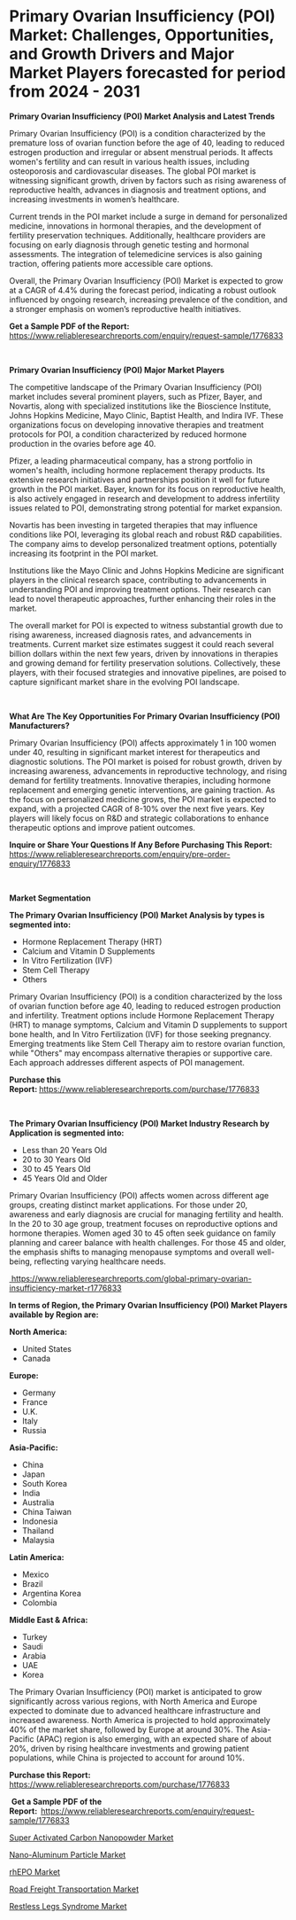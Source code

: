 <p><h1>Primary Ovarian Insufficiency (POI) Market: Challenges, Opportunities, and Growth Drivers and Major Market Players forecasted for period from 2024 - 2031</h1></p><p><strong>Primary Ovarian Insufficiency (POI) Market Analysis and Latest Trends</strong></p>
<p><p>Primary Ovarian Insufficiency (POI) is a condition characterized by the premature loss of ovarian function before the age of 40, leading to reduced estrogen production and irregular or absent menstrual periods. It affects women's fertility and can result in various health issues, including osteoporosis and cardiovascular diseases. The global POI market is witnessing significant growth, driven by factors such as rising awareness of reproductive health, advances in diagnosis and treatment options, and increasing investments in women’s healthcare.</p><p>Current trends in the POI market include a surge in demand for personalized medicine, innovations in hormonal therapies, and the development of fertility preservation techniques. Additionally, healthcare providers are focusing on early diagnosis through genetic testing and hormonal assessments. The integration of telemedicine services is also gaining traction, offering patients more accessible care options. </p><p>Overall, the Primary Ovarian Insufficiency (POI) Market is expected to grow at a CAGR of 4.4% during the forecast period, indicating a robust outlook influenced by ongoing research, increasing prevalence of the condition, and a stronger emphasis on women’s reproductive health initiatives.</p></p>
<p><strong>Get a Sample PDF of the Report:&nbsp;</strong> <a href="https://www.reliableresearchreports.com/enquiry/request-sample/1776833?utm_campaign=24&utm_medium=2&utm_source=Github&utm_content=ia&utm_term=20122024&utm_id=primary-ovarian-insufficiency-poi">https://www.reliableresearchreports.com/enquiry/request-sample/1776833</a></p>
<p>&nbsp;</p>
<p><strong>Primary Ovarian Insufficiency (POI) Major Market Players</strong></p>
<p><p>The competitive landscape of the Primary Ovarian Insufficiency (POI) market includes several prominent players, such as Pfizer, Bayer, and Novartis, along with specialized institutions like the Bioscience Institute, Johns Hopkins Medicine, Mayo Clinic, Baptist Health, and Indira IVF. These organizations focus on developing innovative therapies and treatment protocols for POI, a condition characterized by reduced hormone production in the ovaries before age 40.</p><p>Pfizer, a leading pharmaceutical company, has a strong portfolio in women's health, including hormone replacement therapy products. Its extensive research initiatives and partnerships position it well for future growth in the POI market. Bayer, known for its focus on reproductive health, is also actively engaged in research and development to address infertility issues related to POI, demonstrating strong potential for market expansion.</p><p>Novartis has been investing in targeted therapies that may influence conditions like POI, leveraging its global reach and robust R&D capabilities. The company aims to develop personalized treatment options, potentially increasing its footprint in the POI market.</p><p>Institutions like the Mayo Clinic and Johns Hopkins Medicine are significant players in the clinical research space, contributing to advancements in understanding POI and improving treatment options. Their research can lead to novel therapeutic approaches, further enhancing their roles in the market.</p><p>The overall market for POI is expected to witness substantial growth due to rising awareness, increased diagnosis rates, and advancements in treatments. Current market size estimates suggest it could reach several billion dollars within the next few years, driven by innovations in therapies and growing demand for fertility preservation solutions. Collectively, these players, with their focused strategies and innovative pipelines, are poised to capture significant market share in the evolving POI landscape.</p></p>
<p>&nbsp;</p>
<p><strong>What Are The Key Opportunities For Primary Ovarian Insufficiency (POI) Manufacturers?</strong></p>
<p><p>Primary Ovarian Insufficiency (POI) affects approximately 1 in 100 women under 40, resulting in significant market interest for therapeutics and diagnostic solutions. The POI market is poised for robust growth, driven by increasing awareness, advancements in reproductive technology, and rising demand for fertility treatments. Innovative therapies, including hormone replacement and emerging genetic interventions, are gaining traction. As the focus on personalized medicine grows, the POI market is expected to expand, with a projected CAGR of 8-10% over the next five years. Key players will likely focus on R&D and strategic collaborations to enhance therapeutic options and improve patient outcomes.</p></p>
<p><strong>Inquire or Share Your Questions If Any Before Purchasing This Report:</strong> <a href="https://www.reliableresearchreports.com/enquiry/pre-order-enquiry/1776833?utm_campaign=24&utm_medium=2&utm_source=Github&utm_content=ia&utm_term=20122024&utm_id=primary-ovarian-insufficiency-poi">https://www.reliableresearchreports.com/enquiry/pre-order-enquiry/1776833</a></p>
<p>&nbsp;</p>
<p><strong>Market Segmentation</strong></p>
<p><strong>The Primary Ovarian Insufficiency (POI) Market Analysis by types is segmented into:</strong></p>
<p><ul><li>Hormone Replacement Therapy (HRT)</li><li>Calcium and Vitamin D Supplements</li><li>In Vitro Fertilization (IVF)</li><li>Stem Cell Therapy</li><li>Others</li></ul></p>
<p><p>Primary Ovarian Insufficiency (POI) is a condition characterized by the loss of ovarian function before age 40, leading to reduced estrogen production and infertility. Treatment options include Hormone Replacement Therapy (HRT) to manage symptoms, Calcium and Vitamin D supplements to support bone health, and In Vitro Fertilization (IVF) for those seeking pregnancy. Emerging treatments like Stem Cell Therapy aim to restore ovarian function, while "Others" may encompass alternative therapies or supportive care. Each approach addresses different aspects of POI management.</p></p>
<p><strong>Purchase this Report:&nbsp;</strong><a href="https://www.reliableresearchreports.com/purchase/1776833?utm_campaign=24&utm_medium=2&utm_source=Github&utm_content=ia&utm_term=20122024&utm_id=primary-ovarian-insufficiency-poi">https://www.reliableresearchreports.com/purchase/1776833</a></p>
<p>&nbsp;</p>
<p><strong>The Primary Ovarian Insufficiency (POI) Market Industry Research by Application is segmented into:</strong></p>
<p><ul><li>Less than 20 Years Old</li><li>20 to 30 Years Old</li><li>30 to 45 Years Old</li><li>45 Years Old and Older</li></ul></p>
<p><p>Primary Ovarian Insufficiency (POI) affects women across different age groups, creating distinct market applications. For those under 20, awareness and early diagnosis are crucial for managing fertility and health. In the 20 to 30 age group, treatment focuses on reproductive options and hormone therapies. Women aged 30 to 45 often seek guidance on family planning and career balance with health challenges. For those 45 and older, the emphasis shifts to managing menopause symptoms and overall well-being, reflecting varying healthcare needs.</p></p>
<p><a href="https://www.reliableresearchreports.com/global-primary-ovarian-insufficiency-market-r1776833?utm_campaign=24&utm_medium=2&utm_source=Github&utm_content=ia&utm_term=20122024&utm_id=primary-ovarian-insufficiency-poi">&nbsp;https://www.reliableresearchreports.com/global-primary-ovarian-insufficiency-market-r1776833</a></p>
<p><strong>In terms of Region, the Primary Ovarian Insufficiency (POI) Market Players available by Region are:</strong></p>
<p>
    <p> <strong> North America: </strong>
        <ul>
            <li>United States</li>
            <li>Canada</li>
        </ul>
        </p> 
    <p> <strong> Europe: </strong>
        <ul>
            <li>Germany</li>
            <li>France</li>
            <li>U.K.</li>
            <li>Italy</li>
            <li>Russia</li>
        </ul>
        </p> 
    <p> <strong> Asia-Pacific: </strong>
        <ul>
            <li>China</li>
            <li>Japan</li>
            <li>South Korea</li>
            <li>India</li>
            <li>Australia</li>
            <li>China Taiwan</li>
            <li>Indonesia</li>
            <li>Thailand</li>
            <li>Malaysia</li>
        </ul>
        </p> 
    <p> <strong> Latin America: </strong>
        <ul>
            <li>Mexico</li>
            <li>Brazil</li>
            <li>Argentina Korea</li>
            <li>Colombia</li>
        </ul>
        </p> 
    <p> <strong> Middle East & Africa: </strong>
        <ul>
            <li>Turkey</li>
            <li>Saudi</li>
            <li>Arabia</li>
            <li>UAE</li>
            <li>Korea</li>
        </ul>
    </p>
    </p>
<p><p>The Primary Ovarian Insufficiency (POI) market is anticipated to grow significantly across various regions, with North America and Europe expected to dominate due to advanced healthcare infrastructure and increased awareness. North America is projected to hold approximately 40% of the market share, followed by Europe at around 30%. The Asia-Pacific (APAC) region is also emerging, with an expected share of about 20%, driven by rising healthcare investments and growing patient populations, while China is projected to account for around 10%.</p></p>
<p><strong>Purchase this Report: </strong><a href="https://www.reliableresearchreports.com/purchase/1776833?utm_campaign=24&utm_medium=2&utm_source=Github&utm_content=ia&utm_term=20122024&utm_id=primary-ovarian-insufficiency-poi">https://www.reliableresearchreports.com/purchase/1776833</a></p>
<p>&nbsp;<strong>Get a Sample PDF of the Report:&nbsp;&nbsp;</strong><a href="https://www.reliableresearchreports.com/enquiry/request-sample/1776833?utm_campaign=24&utm_medium=2&utm_source=Github&utm_content=ia&utm_term=20122024&utm_id=primary-ovarian-insufficiency-poi">https://www.reliableresearchreports.com/enquiry/request-sample/1776833</a></p>
<p><strong></strong></p>
<p><p><a href="https://github.com/delindacallegari68/Market-Research-Report-List-1/blob/main/super-activated-carbon-nanopowder-market.md?utm_campaign=24&utm_medium=2&utm_source=Github&utm_content=ia&utm_term=20122024&utm_id=primary-ovarian-insufficiency-poi">Super Activated Carbon Nanopowder Market</a></p><p><a href="https://github.com/elizabethdagraca/Market-Research-Report-List-5/blob/main/nano-aluminum-particle-market.md?utm_campaign=24&utm_medium=2&utm_source=Github&utm_content=ia&utm_term=20122024&utm_id=primary-ovarian-insufficiency-poi">Nano-Aluminum Particle Market</a></p><p><a href="https://www.linkedin.com/pulse/industry-strategies-opportunities-rhepo-market-projected-cagr-hj0ee?utm_campaign=24&utm_medium=2&utm_source=Github&utm_content=ia&utm_term=20122024&utm_id=primary-ovarian-insufficiency-poi">rhEPO Market</a></p><p><a href="https://www.linkedin.com/pulse/road-freight-transportation-market-size-cagr-124-forecast-highlighting-kbcyf?utm_campaign=24&utm_medium=2&utm_source=Github&utm_content=ia&utm_term=20122024&utm_id=primary-ovarian-insufficiency-poi">Road Freight Transportation Market</a></p><p><a href="https://www.linkedin.com/pulse/restless-legs-syndrome-market-analysis-report-2024-2031-macro-zxlkf?utm_campaign=24&utm_medium=2&utm_source=Github&utm_content=ia&utm_term=20122024&utm_id=primary-ovarian-insufficiency-poi">Restless Legs Syndrome Market</a></p></p>
